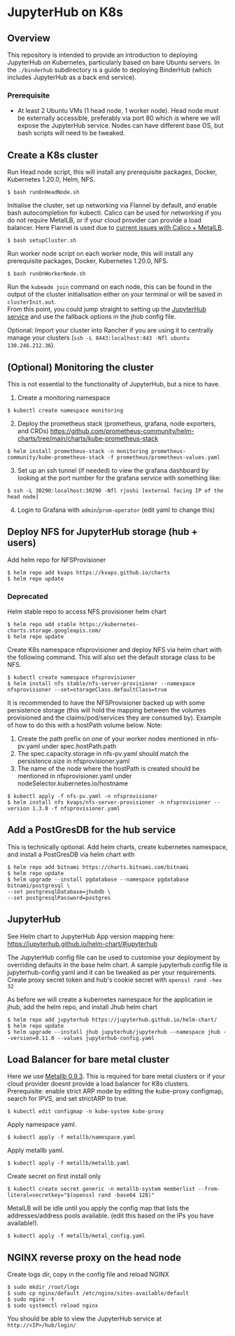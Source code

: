 # JupyterHub on K8s

## Overview

This repository is intended to provide an introduction to deploying JupyterHub on Kubernetes, particularly based on bare Ubuntu servers. In the `./binderhub` subdirectory is a guide to deploying BinderHub (which includes JupyterHub as a back end service).

### Prerequisite
- At least 2 Ubuntu VMs (1 head node, 1 worker node). Head node must be externally accessible, preferably via port 80 which is where we will expose the JupyterHub service. Nodes can have different base OS, but bash scripts will need to be tweaked.

## Create a K8s cluster
Run Head node script, this will install any prerequisite packages, Docker, Kubernetes 1.20.0, Helm, NFS.  

```
$ bash runOnHeadNode.sh
```

Initialise the cluster, set up networking via Flannel by default, and enable bash autocompletion for kubectl. Calico can be used for networking if you do not require MetalLB, or if your cloud provider can provide a load balancer. Here Flannel is used due to [current issues with Calico + MetalLB](https://metallb.universe.tf/configuration/calico/).  

```
$ bash setupCluster.sh
```

Run worker node script on each worker node, this will install any prerequisite packages, Docker, Kubernetes 1.20.0, NFS.  

```
$ bash runOnWorkerNode.sh
```

Run the `kubeadm join` command on each node, this can be found in the output of the cluster initialisation either on your terminal or will be saved in `clusterInit.out`.  
From this point, you could jump straight to setting up the [JupyterHub service](https://github.com/rohinijoshi06/jupyterhub-on-k8s/blob/master/README.md#jupyterhub) and use the fallback options in the jhub config file. 

Optional: Import your cluster into Rancher if you are using it to centrally manage your clusters (`ssh -L 8443:localhost:443 -Nfl ubuntu 130.246.212.36`).

## (Optional) Monitoring the cluster 

This is not essential to the functionality of JupyterHub, but a nice to have.

1. Create a monitoring namespace 

```
$ kubectl create namespace monitoring
```

2. Deploy the prometheus stack (prometheus, grafana, node exporters, and CRDs) https://github.com/prometheus-community/helm-charts/tree/main/charts/kube-prometheus-stack 

```
$ helm install prometheus-stack -n monitoring prometheus-community/kube-prometheus-stack -f prometheus/prometheus-values.yaml
```

3. Set up an ssh tunnel (if needed) to view the grafana dashboard by looking at the port number for the grafana service with something like:

```
$ ssh -L 30290:localhost:30290 -Nfl rjoshi [external facing IP of the head node]
```

4. Login to Grafana with `admin`/`prom-operator` (edit yaml to change this)

## Deploy NFS for JupyterHub storage (hub + users)

Add helm repo for NFSProvisioner

```
$ helm repo add kvaps https://kvaps.github.io/charts
$ helm repo update
```

### Deprecated
Helm stable repo to access NFS provisioner helm chart 

```
$ helm repo add stable https://kubernetes-charts.storage.googleapis.com/
$ helm repo update 
```

Create K8s namespace nfsprovisioner and deploy NFS via helm chart with the following command. This will also set the default storage class to be NFS.  

```
$ kubectl create namespace nfsprovisioner
$ helm install nfs stable/nfs-server-provisioner --namespace nfsprovisioner --set=storageClass.defaultClass=true
```

It is recommended to have the NFSProvisioner backed up with some persistence storage (this will hold the mapping between the volumes provisioned and the claims/pod/services they are consumed by). Example of how to do this with a hostPath volume below.
Note:

1. Create the path prefix on one of your worker nodes mentioned in nfs-pv.yaml under spec.hostPath.path
2. The spec.capacity.storage in nfs-pv.yaml should match the persistence.size in nfsprovisioner.yaml
3. The name of the node where the hostPath is created should be mentioned in nfsprovisioner.yaml under nodeSelector.kubernetes.io/hostname

```
$ kubectl apply -f nfs-pv.yaml -n nfsprovisioner
$ helm install nfs kvaps/nfs-server-provisioner -n nfsprovisioner --version 1.3.0 -f nfsprovisioner.yaml 
```


## Add a PostGresDB for the hub service
This is technically optional.
Add helm charts, create kubernetes namespace, and install a PostGresDB via helm chart with

```
$ helm repo add bitnami https://charts.bitnami.com/bitnami
$ helm repo update
$ helm upgrade --install pgdatabase --namespace pgdatabase bitnami/postgresql \
--set postgresqlDatabase=jhubdb \
--set postgresqlPassword=postgres
```

## JupyterHub
See Helm chart to JupyterHub App version mapping here: https://jupyterhub.github.io/helm-chart/#jupyterhub


The JupyterHub config file can be used to customise your deployment by overriding defaults in the base helm chart.
A sample jupyterhub config file is jupyterhub-config.yaml and it can be tweaked as per your requirements.
Create proxy secret token and hub's cookie secret with `openssl rand -hex 32`

As before we will create a kubernetes namespace for the application ie jhub, add the helm repo, and install Jhub helm chart

```
$ helm repo add jupyterhub https://jupyterhub.github.io/helm-chart/
$ helm repo update
$ helm upgrade --install jhub jupyterhub/jupyterhub --namespace jhub --version=0.11.0 --values jupyterhub-config.yaml
```

## Load Balancer for bare metal cluster
Here we use [Metallb 0.9.3](https://metallb.universe.tf/). This is required for bare metal clusters or if your cloud provider doesnt provide a load balancer for K8s clusters.  
Prerequisite: enable strict ARP mode by editing the kube-proxy configmap, search for IPVS, and set strictARP to true. 

```
$ kubectl edit configmap -n kube-system kube-proxy
```

Apply namespace yaml. 

```
$ kubectl apply -f metallb/namespace.yaml
```

Apply metallb yaml. 

```
$ kubectl apply -f metallb/metallb.yaml
```

Create secret on first install only    

```
$ kubectl create secret generic -n metallb-system memberlist --from-literal=secretkey="$(openssl rand -base64 128)"
```

MetalLB will be idle until you apply the config map that lists the addresses/address pools available. (edit this based on the IPs you have available!).  

```
$ kubectl apply -f metallb/metal_config.yaml
```

## NGINX reverse proxy on the head node
Create logs dir, copy in the config file and reload NGINX   

```
$ sudo mkdir /root/logs
$ sudo cp nginx/default /etc/nginx/sites-available/default
$ sudo nginx -t
$ sudo systemctl reload nginx
``` 

You should be able to view the JupyterHub service at `http://<IP>/hub/login/` 
